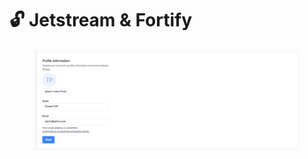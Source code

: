 # 🔓 Jetstream & Fortify

<figure><img src="../.gitbook/assets/Screenshot from 2024-01-18 17-59-36.png" alt=""><figcaption></figcaption></figure>
